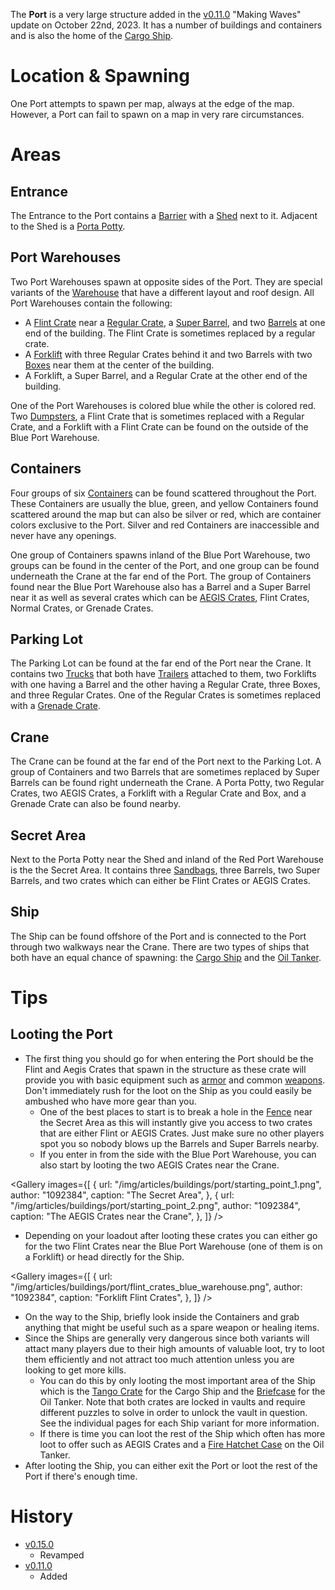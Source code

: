 The **Port** is a very large structure added in the [v0.11.0](https://github.com/HasangerGames/suroi/releases/tag/v0.11.0) "Making Waves" update on October 22nd, 2023. It has a number of buildings and containers and is also the home of the [Cargo Ship](/buildings/cargo_ship).

# Location & Spawning

One Port attempts to spawn per map, always at the edge of the map. However, a Port can fail to spawn on a map in very rare circumstances.

# Areas
## Entrance
The Entrance to the Port contains a [Barrier](/obstacles/barrier) with a [Shed](/buildings/shed) next to it. Adjacent to the Shed is a [Porta Potty](/buildings/porta_potty).

## Port Warehouses
Two Port Warehouses spawn at opposite sides of the Port. They are special variants of the [Warehouse](/buildings/warehouse) that have a different layout and roof design. All Port Warehouses contain the following:

- A [Flint Crate](/obstacles/crates) near a [Regular Crate](/obstacles/crates), a [Super Barrel](/obstacles/super_barrel), and two [Barrels](/obstacles/barrel) at one end of the building. The Flint Crate is sometimes replaced by a regular crate.
- A [Forklift](/obstacles/forklift) with three Regular Crates behind it and two Barrels with two [Boxes](/obstacles/box) near them at the center of the building.
- A Forklift, a Super Barrel, and a Regular Crate at the other end of the building.

One of the Port Warehouses is colored blue while the other is colored red. Two [Dumpsters](/obstacles/dumpster), a Flint Crate that is sometimes replaced with a Regular Crate, and a Forklift with a Flint Crate can be found on the outside of the Blue Port Warehouse.

## Containers
Four groups of six [Containers](/buildings/containers) can be found scattered throughout the Port. These Containers are usually the blue, green, and yellow Containers found scattered around the map but can also be silver or red, which are container colors exclusive to the Port. Silver and red Containers are inaccessible and never have any openings.

One group of Containers spawns inland of the Blue Port Warehouse, two groups can be found in the center of the Port, and one group can be found underneath the Crane at the far end of the Port. The group of Containers found near the Blue Port Warehouse also has a Barrel and a Super Barrel near it as well as several crates which can be [AEGIS Crates](/obstacles/crates), Flint Crates, Normal Crates, or Grenade Crates.

## Parking Lot
The Parking Lot can be found at the far end of the Port near the Crane. It contains two [Trucks](/obstacles/trucks) that both have [Trailers](/obstacles/trailer) attached to them, two Forklifts with one having a Barrel and the other having a Regular Crate, three Boxes, and three Regular Crates. One of the Regular Crates is sometimes replaced with a [Grenade Crate](/obstacles/grenade_crate).

## Crane
The Crane can be found at the far end of the Port next to the Parking Lot. A group of Containers and two Barrels that are sometimes replaced by Super Barrels can be found right underneath the Crane. A Porta Potty, two Regular Crates, two AEGIS Crates, a Forklift with a Regular Crate and Box, and a Grenade Crate can also be found nearby.

## Secret Area
Next to the Porta Potty near the Shed and inland of the Red Port Warehouse is the the Secret Area. It contains three [Sandbags](/obstacles/sandbags), three Barrels, two Super Barrels, and two crates which can either be Flint Crates or AEGIS Crates.

## Ship
The Ship can be found offshore of the Port and is connected to the Port through two walkways near the Crane. There are two types of ships that both have an equal chance of spawning: the [Cargo Ship](/buildings/cargo_ship) and the [Oil Tanker](/buildings/oil_tanker).

# Tips

## Looting the Port
- The first thing you should go for when entering the Port should be the Flint and Aegis Crates that spawn in the structure as these crate will provide you with basic equipment such as [armor](/equipment/armor) and common [weapons](/weapons). Don't immediately rush for the loot on the Ship as you could easily be ambushed who have more gear than you.
  - One of the best places to start is to break a hole in the [Fence](/obstacles/fence) near the Secret Area as this will instantly give you access to two crates that are either Flint or AEGIS Crates. Just make sure no other players spot you so nobody blows up the Barrels and Super Barrels nearby.
  - If you enter in from the side with the Blue Port Warehouse, you can also start by looting the two AEGIS Crates near the Crane.

<Gallery
  images={[
    {
      url: "/img/articles/buildings/port/starting_point_1.png",
      author: "1092384",
      caption: "The Secret Area",
    },
    {
      url: "/img/articles/buildings/port/starting_point_2.png",
      author: "1092384",
      caption: "The AEGIS Crates near the Crane",
    },
  ]}
/>

  - Depending on your loadout after looting these crates you can either go for the two Flint Crates near the Blue Port Warehouse (one of them is on a Forklift) or head directly for the Ship.

<Gallery
  images={[
    {
      url: "/img/articles/buildings/port/flint_crates_blue_warehouse.png",
      author: "1092384",
      caption: "Forklift Flint Crates",
    },
  ]}
/>

- On the way to the Ship, briefly look inside the Containers and grab anything that might be useful such as a spare weapon or healing items.
- Since the Ships are generally very dangerous since both variants will attact many players due to their high amounts of valuable loot, try to loot them efficiently and not attract too much attention unless you are looking to get more kills.
  - You can do this by only looting the most important area of the Ship which is the [Tango Crate](/obstacles/tango_crate) for the Cargo Ship and the [Briefcase](/obstacles/briefcase) for the Oil Tanker. Note that both crates are locked in vaults and require different puzzles to solve in order to unlock the vault in question. See the individual pages for each Ship variant for more information.
  - If there is time you can loot the rest of the Ship which often has more loot to offer such as AEGIS Crates and a [Fire Hatchet Case](/obstacles/fire_hatchet_case) on the Oil Tanker.
- After looting the Ship, you can either exit the Port or loot the rest of the Port if there's enough time.

# History

- [v0.15.0](https://github.com/HasangerGames/suroi/releases/tag/v0.15.0)
  - Revamped
- [v0.11.0](https://github.com/HasangerGames/suroi/releases/tag/v0.11.0)
  - Added
